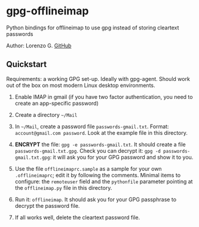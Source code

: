 # gpg-offlineimap

Python bindings for offlineimap to use gpg instead of storing cleartext passwords

Author: Lorenzo G.
[GitHub](https://github.com/lorenzog/gpg-offlineimap)

## Quickstart

Requirements: a working GPG set-up. Ideally with gpg-agent. Should work
out of the box on most modern Linux desktop environments.

 1. Enable IMAP in gmail (if you have two factor authentication, you
    need to create an app-specific password)

 2. Create a directory `~/Mail`

 3. In `~/Mail`, create a password file `passwords-gmail.txt`. Format:
    `account@gmail.com password`. Look at the example file in this
    directory.

 4. **ENCRYPT** the file: `gpg -e passwords-gmail.txt`. It should create
    a file `passwords-gmail.txt.gpg`. Check you can decrypt it: `gpg -d
    passwords-gmail.txt.gpg`: it will ask you for your GPG password and
    show it to you.

 5. Use the file  `offlineimaprc.sample` as a sample for your own
    `.offlineimaprc`; edit it by following the comments. Minimal items
    to configure: the `remoteuser` field and the `pythonfile` parameter
    pointing at the `offlineimap.py` file in this directory.

 6. Run it: `offlineimap`. It should ask you for your GPG passphrase to
    decrypt the password file.

 7. If all works well, delete the cleartext password file.


